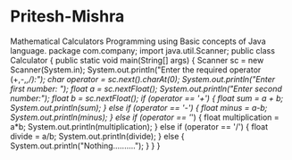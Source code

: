 # Pritesh-Mishra
Mathematical Calculators Programming using Basic concepts of Java language.
package com.company;
import java.util.Scanner;
public class Calculator {
    public static void main(String[] args) {
        Scanner sc = new Scanner(System.in);
        System.out.println("Enter the required operator (+,-,*,/):");
        char operator = sc.next().charAt(0);
        System.out.println("Enter first number: ");
        float a = sc.nextFloat();
        System.out.println("Enter second number:");
        float b = sc.nextFloat();
        if (operator == '+') {
            float sum = a + b;
            System.out.println(sum);
        }
             else if (operator == '-') {
                float minus = a-b;
                System.out.println(minus);
        } else if (operator == '*') {
            float multiplication = a*b;
            System.out.println(multiplication);
        } else if (operator == '/') {
                 float divide = a/b;
            System.out.println(divide);
        }
             else {
            System.out.println("Nothing..........");
        }
    }
}
